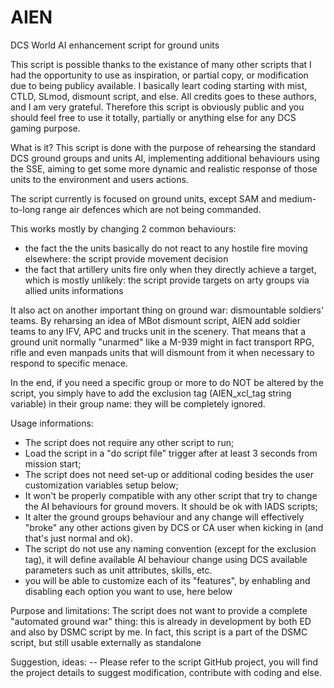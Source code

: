 # AIEN
DCS World AI enhancement script for ground units

This script is possible thanks to the existance of many other scripts that I had the opportunity to use as inspiration, or partial copy, or modification due to being publicy available.
I basically leart coding starting with mist, CTLD, SLmod, dismount script, and else. All credits goes to these authors, and I am very grateful. Therefore this script is obviously public
and you should feel free to use it totally, partially or anything else for any DCS gaming purpose.

What is it?
This script is done with the purpose of rehearsing the standard DCS ground groups and units AI, 
implementing additional behaviours using the SSE, aiming to get some more dynamic and realistic
response of those units to the environment and users actions.

The script currently is focused on ground units, except SAM and medium-to-long range air defences which are not being commanded.

This works mostly by changing 2 common behaviours: 
- the fact the the units basically do not react to any hostile fire moving elsewhere: the script provide movement decision
- the fact that artillery units fire only when they directly achieve a target, which is mostly unlikely: the script provide targets on arty groups via allied units informations

It also act on another important thing on ground war: dismountable soldiers' teams. By reharsing an idea of MBot dismount script,
AIEN add soldier teams to any IFV, APC and trucks unit in the scenery. That means that a ground unit normally "unarmed" like a M-939 
might in fact transport RPG, rifle and even manpads units that will dismount from it when necessary to respond to specific menace.

In the end, if you need a specific group or more to do NOT be altered by the script, you simply have to add the exclusion tag (AIEN_xcl_tag string variable) in their group name: they will be completely ignored.


Usage informations:
- The script does not require any other script to run;
- Load the script in a "do script file" trigger after at least 3 seconds from mission start;
- The script does not need set-up or additional coding besides the user customization variables setup below;
- It won't be properly compatible with any other script that try to change the AI behaviours for ground movers. It should be ok with IADS scripts;
- It alter the ground groups behaviour and any change will effectively "broke" any other actions given by DCS or CA user when kicking in (and that's just normal and ok).
- The script do not use any naming convention (except for the exclusion tag), it will define available AI behaviour change using DCS available parameters such as unit attributes, skills, etc.
- you will be able to customize each of its "features", by enhabling and disabling each option you want to use, here below  

Purpose and limitations:
The script does not want to provide a complete "automated ground war" thing: this is already in development by both ED and also by DSMC script by me. 
In fact, this script is a part of the DSMC script, but still usable externally as standalone

Suggestion, ideas:
-- Please refer to the script GitHub project, you will find the project details to suggest modification, contribute with coding and else.
